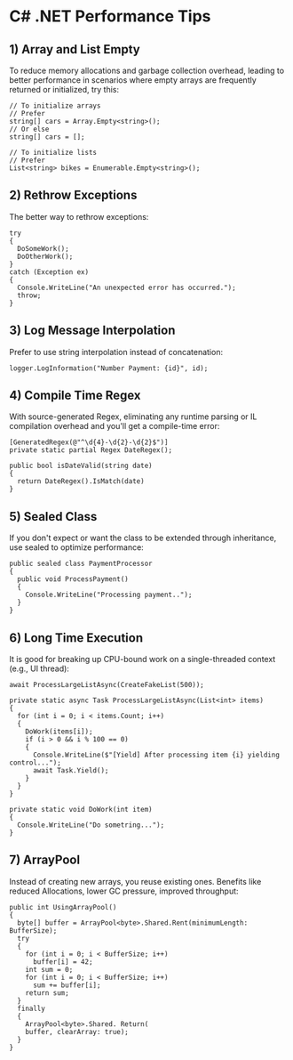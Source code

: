 # C# .NET Performance Tips

## 1) Array and List Empty
To reduce memory allocations and garbage collection overhead, leading to better performance in scenarios where empty arrays are frequently returned or initialized, try this:
```
// To initialize arrays
// Prefer
string[] cars = Array.Empty<string>();
// Or else
string[] cars = [];
```
```
// To initialize lists
// Prefer
List<string> bikes = Enumerable.Empty<string>();
```

## 2) Rethrow Exceptions
The better way to rethrow exceptions:
```
try
{
  DoSomeWork();
  DoOtherWork();
}
catch (Exception ex)
{
  Console.WriteLine("An unexpected error has occurred.");
  throw;
}
```

## 3) Log Message Interpolation
Prefer to use string interpolation instead of concatenation:
```
logger.LogInformation("Number Payment: {id}", id);
```

## 4) Compile Time Regex
With source-generated Regex, eliminating any runtime parsing or IL compilation overhead and you'll get a compile-time error:
```
[GeneratedRegex(@"^\d{4}-\d{2}-\d{2}$")]
private static partial Regex DateRegex();

public bool isDateValid(string date)
{
  return DateRegex().IsMatch(date)
}
```

## 5) Sealed Class
If you don't expect or want the class to be extended through inheritance, use sealed to optimize performance:
```
public sealed class PaymentProcessor
{
  public void ProcessPayment()
  {
    Console.WriteLine("Processing payment..");
  }
}
```

## 6) Long Time Execution
It is good for breaking up CPU-bound work on a single-threaded context (e.g., UI thread):
```
await ProcessLargeListAsync(CreateFakeList(500));

private static async Task ProcessLargeListAsync(List<int> items)
{
  for (int i = 0; i < items.Count; i++)
  {
    DoWork(items[i]);
    if (i > 0 && i % 100 == 0)
    {
      Console.WriteLine($"[Yield] After processing item {i} yielding control...");
      await Task.Yield();
    }
  }
}

private static void DoWork(int item)
{
  Console.WriteLine("Do sometring...");
}
```

## 7) ArrayPool
Instead of creating new arrays, you reuse existing ones. Benefits like reduced Allocations, lower GC pressure, improved throughput:
```
public int UsingArrayPool()
{
  byte[] buffer = ArrayPool<byte>.Shared.Rent(minimumLength: BufferSize);
  try
  {
    for (int i = 0; i < BufferSize; i++)
      buffer[i] = 42;
    int sum = 0;
    for (int i = 0; i < BufferSize; i++)
      sum += buffer[i];
    return sum;
  }
  finally
  {
    ArrayPool<byte>.Shared. Return(
    buffer, clearArray: true);
  }
}
```



